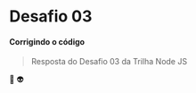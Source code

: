 # Desafio 03

#### Corrigindo o código 
> Resposta do Desafio 03 da Trilha Node JS

:rocket: :alien:
